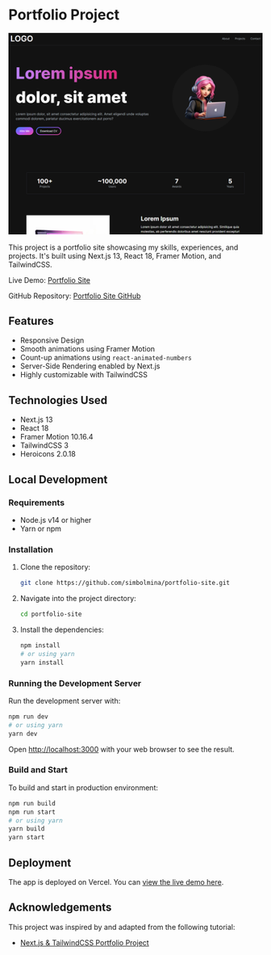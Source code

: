 # Portfolio Project

![Portfolio App Screenshot](./screenshot.png)

This project is a portfolio site showcasing my skills, experiences, and projects. It's built using Next.js 13, React 18, Framer Motion, and TailwindCSS.

Live Demo: [Portfolio Site](https://portfolio-site-wine-alpha.vercel.app/)

GitHub Repository: [Portfolio Site GitHub](https://github.com/simbolmina/portfolio-site.git)

## Features

- Responsive Design
- Smooth animations using Framer Motion
- Count-up animations using `react-animated-numbers`
- Server-Side Rendering enabled by Next.js
- Highly customizable with TailwindCSS

## Technologies Used

- Next.js 13
- React 18
- Framer Motion 10.16.4
- TailwindCSS 3
- Heroicons 2.0.18

## Local Development

### Requirements

- Node.js v14 or higher
- Yarn or npm

### Installation

1. Clone the repository:

   ```bash
   git clone https://github.com/simbolmina/portfolio-site.git
   ```

2. Navigate into the project directory:

   ```bash
   cd portfolio-site
   ```

3. Install the dependencies:

   ```bash
   npm install
   # or using yarn
   yarn install
   ```

### Running the Development Server

Run the development server with:

```bash
npm run dev
# or using yarn
yarn dev
```

Open [http://localhost:3000](http://localhost:3000) with your web browser to see the result.

### Build and Start

To build and start in production environment:

```bash
npm run build
npm run start
# or using yarn
yarn build
yarn start
```

## Deployment

The app is deployed on Vercel. You can [view the live demo here](https://portfolio-site-wine-alpha.vercel.app/).

## Acknowledgements

This project was inspired by and adapted from the following tutorial:

- [Next.js & TailwindCSS Portfolio Project](https://www.youtube.com/watch?v=Kb1f5bvF6f4)
